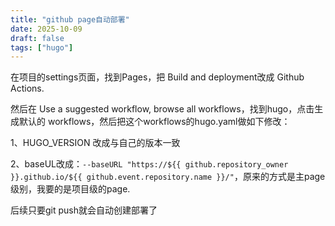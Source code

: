 ```yaml
---
title: "github page自动部署"
date: 2025-10-09
draft: false
tags: ["hugo"]
---
```


在项目的settings页面，找到Pages，把 Build and deployment改成 Github Actions.

然后在 Use a suggested workflow, browse all workflows，找到hugo，点击生成默认的 workflows，然后把这个workflows的hugo.yaml做如下修改：

1、HUGO_VERSION 改成与自己的版本一致

2、baseUL改成：`--baseURL "https://${{ github.repository_owner }}.github.io/${{ github.event.repository.name }}/"`，原来的方式是主page级别，我要的是项目级的page.

后续只要git push就会自动创建部署了